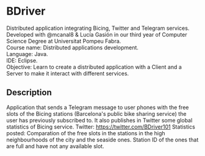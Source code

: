 # BDriver
Distributed application integrating Bicing, Twitter and Telegram services. Developed with @mcanal8 & Lucía Gasión in our third year of Computer Science Degree at Universitat Pompeu Fabra.  
Course name: Distributed applications development.  
Language: Java.  
IDE: Eclipse.  
Objective: Learn to create a distributed application with a Client and a Server to make it interact with different services.  

## Description
Application that sends a Telegram message to user phones with the free slots of the Bicing stations (Barcelona's public bike sharing service) the user has previously subscribed to. It also publishes in Twitter some global statistics of Bicing service. Twitter: https://twitter.com/BDriver101 Statistics posted: Comparation of the free slots in the stations in the high neighbourhoods of the city and the seaside ones. Station ID of the ones that are full and have not any available slot.

